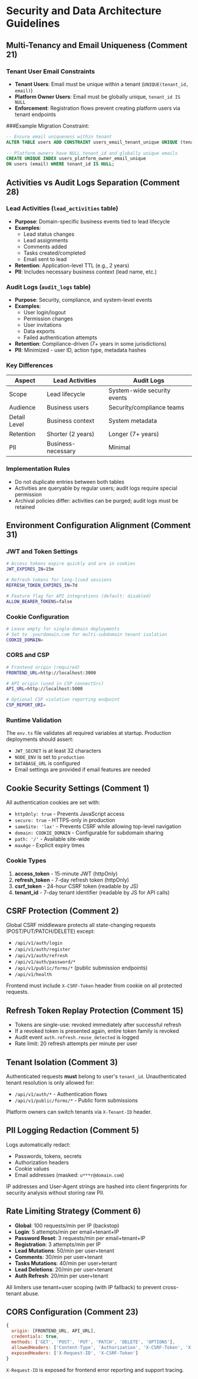 # Security and Data Architecture Guidelines

## Multi-Tenancy and Email Uniqueness (Comment 21)

### Tenant User Email Constraints
- **Tenant Users**: Email must be unique within a tenant (`UNIQUE(tenant_id, email)`)
- **Platform Owner Users**: Email must be globally unique, `tenant_id IS NULL`
- **Enforcement**: Registration flows prevent creating platform users via tenant endpoints

###Example Migration Constraint:
```sql
-- Ensure email uniqueness within tenant
ALTER TABLE users ADD CONSTRAINT users_email_tenant_unique UNIQUE (tenant_id, email);
  
-- Platform owners have NULL tenant_id and globally unique emails
CREATE UNIQUE INDEX users_platform_owner_email_unique 
ON users (email) WHERE tenant_id IS NULL;
```

## Activities vs Audit Logs Separation (Comment 28)

### Lead Activities (`lead_activities` table)
- **Purpose**: Domain-specific business events tied to lead lifecycle
- **Examples**:
  - Lead status changes
  - Lead assignments  
  - Comments added
  - Tasks created/completed
  - Email sent to lead
- **Retention**: Application-level TTL (e.g., 2 years)
- **PII**: Includes necessary business context (lead name, etc.)

### Audit Logs (`audit_logs` table)
- **Purpose**: Security, compliance, and system-level events
- **Examples**:
  - User login/logout
  - Permission changes
  - User invitations
  - Data exports
  - Failed authentication attempts
- **Retention**: Compliance-driven (7+ years in some jurisdictions)
- **PII**: Minimized - user ID, action type, metadata hashes

### Key Differences
| Aspect | Lead Activities | Audit Logs |
|--------|----------------|------------|
| Scope | Lead lifecycle | System-wide security events |
| Audience | Business users | Security/compliance teams |
| Detail Level | Business context | System metadata |
| Retention | Shorter (2 years) | Longer (7+ years) |
| PII | Business-necessary | Minimal |

### Implementation Rules
- Do not duplicate entries between both tables
- Activities are queryable by regular users; audit logs require special permission
- Archival policies differ: activities can be purged; audit logs must be retained

## Environment Configuration Alignment (Comment 31)

### JWT and Token Settings
```bash
# Access tokens expire quickly and are in cookies
JWT_EXPIRES_IN=15m

# Refresh tokens for long-lived sessions
REFRESH_TOKEN_EXPIRES_IN=7d

# Feature flag for API integrations (default: disabled)
ALLOW_BEARER_TOKENS=false
```

### Cookie Configuration
```bash
# Leave empty for single-domain deployments
# Set to .yourdomain.com for multi-subdomain tenant isolation
COOKIE_DOMAIN=
```

### CORS and CSP
```bash
# Frontend origin (required)
FRONTEND_URL=http://localhost:3000

# API origin (used in CSP connectSrc)
API_URL=http://localhost:5000

# Optional CSP violation reporting endpoint
CSP_REPORT_URI=
```

### Runtime Validation
The `env.ts` file validates all required variables at startup. Production deployments should assert:
- `JWT_SECRET` is at least 32 characters
- `NODE_ENV` is set to `production`
- `DATABASE_URL` is configured
- Email settings are provided if email features are needed

## Cookie Security Settings (Comment 1)

All authentication cookies are set with:
- `httpOnly: true` - Prevents JavaScript access
- `secure: true` - HTTPS-only in production
- `sameSite: 'lax'` - Prevents CSRF while allowing top-level navigation
- `domain: COOKIE_DOMAIN` - Configurable for subdomain sharing
- `path: '/'` - Available site-wide
- `maxAge` - Explicit expiry times

### Cookie Types
1. **access_token** - 15-minute JWT (httpOnly)
2. **refresh_token** - 7-day refresh token (httpOnly)
3. **csrf_token** - 24-hour CSRF token (readable by JS)
4. **tenant_id** - 7-day tenant identifier (readable by JS for API calls)

## CSRF Protection (Comment 2)

Global CSRF middleware protects all state-changing requests (POST/PUT/PATCH/DELETE) except:
- `/api/v1/auth/login`
- `/api/v1/auth/register`
- `/api/v1/auth/refresh`
- `/api/v1/auth/password/*`
- `/api/v1/public/forms/*` (public submission endpoints)
- `/api/v1/health`

Frontend must include `X-CSRF-Token` header from cookie on all protected requests.

## Refresh Token Replay Protection (Comment 15)

- Tokens are single-use: revoked immediately after successful refresh
- If a revoked token is presented again, entire token family is revoked
- Audit event `auth.refresh.reuse_detected` is logged
- Rate limit: 20 refresh attempts per minute per user

## Tenant Isolation (Comment 3)

Authenticated requests **must** belong to user's `tenant_id`. Unauthenticated tenant resolution is only allowed for:
- `/api/v1/auth/*` - Authentication flows
- `/api/v1/public/forms/*` - Public form submissions

Platform owners can switch tenants via `X-Tenant-ID` header.

## PII Logging Redaction (Comment 5)

Logs automatically redact:
- Passwords, tokens, secrets
- Authorization headers
- Cookie values
- Email addresses (masked: `u***r@domain.com`)

IP addresses and User-Agent strings are hashed into client fingerprints for security analysis without storing raw PII.

## Rate Limiting Strategy (Comment 6)

- **Global**: 100 requests/min per IP (backstop)
- **Login**: 5 attempts/min per email+tenant+IP
- **Password Reset**: 3 requests/min per email+tenant+IP
- **Registration**: 3 attempts/min per IP
- **Lead Mutations**: 50/min per user+tenant
- **Comments**: 30/min per user+tenant
- **Tasks Mutations**: 40/min per user+tenant
- **Lead Deletions**: 20/min per user+tenant
- **Auth Refresh**: 20/min per user+tenant

All limiters use tenant+user scoping (with IP fallback) to prevent cross-tenant abuse.

## CORS Configuration (Comment 23)

```javascript
{
  origin: [FRONTEND_URL, API_URL],
  credentials: true,
  methods: ['GET', 'POST', 'PUT', 'PATCH', 'DELETE', 'OPTIONS'],
  allowedHeaders: ['Content-Type', 'Authorization', 'X-CSRF-Token', 'X-Tenant-ID', 'X-Request-ID'],
  exposedHeaders: ['X-Request-ID', 'X-CSRF-Token']
}
```

`X-Request-ID` is exposed for frontend error reporting and support tracing.
